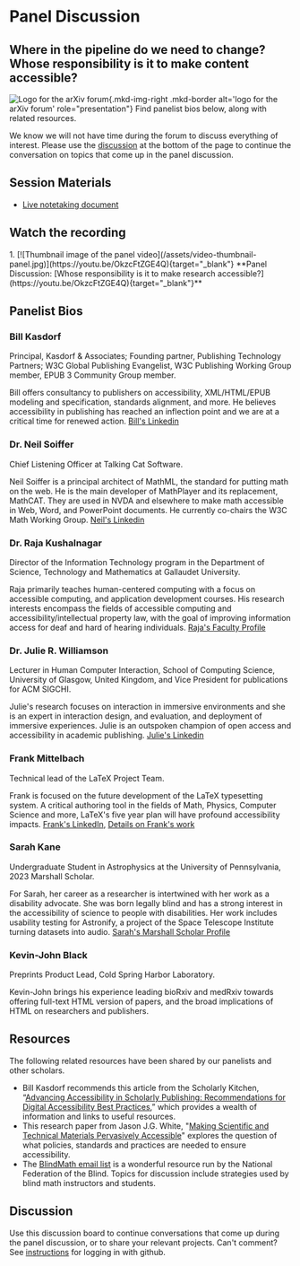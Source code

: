# Panel Discussion
## Where in the pipeline do we need to change? Whose responsibility is it to make content accessible?

![Logo for the arXiv forum](../../assets/arxiv-lockup-forum-bgcolor.png){.mkd-img-right .mkd-border alt='logo for the arXiv forum' role="presentation"}
Find panelist bios below, along with related resources.

We know we will not have time during the forum to discuss everything of interest. Please use the [discussion](#discussion) at the bottom of the page to continue the conversation on topics that come up in the panel discussion.

## Session Materials
- [Live notetaking document](https://docs.google.com/document/d/1FVGuqZCneXYAvg1jGuuXelz01wXov7TaavR-KmnFzZ4/edit?usp=sharing)

## Watch the recording
<div class="mkd-ordered-list-third" markdown="1">
1. [![Thumbnail image of the panel video](/assets/video-thumbnail-panel.jpg)](https://youtu.be/OkzcFtZGE4Q){target="_blank"}
    **Panel Discussion: [Whose responsibility is it to make research accessible?](https://youtu.be/OkzcFtZGE4Q){target="_blank"}**
</div>

## Panelist Bios

### Bill Kasdorf
Principal, Kasdorf & Associates; Founding partner, Publishing Technology Partners; W3C Global Publishing Evangelist, W3C Publishing Working Group member, EPUB 3 Community Group member.

Bill offers consultancy to publishers on accessibility, XML/HTML/EPUB modeling and specification, standards alignment, and more. He believes accessibility in publishing has reached an inflection point and we are at a critical time for renewed action. [Bill's Linkedin](https://www.linkedin.com/in/billkasdorf/)

### Dr. Neil Soiffer
Chief Listening Officer at Talking Cat Software.

Neil Soiffer is a principal architect of MathML, the standard for putting math on the web. He is the main developer of MathPlayer and its replacement, MathCAT. They are used in NVDA and elsewhere to make math accessible in Web, Word, and PowerPoint documents.  He currently co-chairs the W3C Math Working Group. [Neil's Linkedin](https://www.linkedin.com/in/neil-soiffer-1807b76/)

### Dr. Raja Kushalnagar
Director of the Information Technology program in the Department of Science, Technology and Mathematics at Gallaudet University.

Raja primarily teaches human-centered computing with a focus on accessible computing, and application development courses. His research interests encompass the fields of accessible computing and accessibility/intellectual property law, with the goal of improving information access for deaf and hard of hearing individuals. [Raja's Faculty Profile](https://gallaudet.edu/personnel/raja-kushalnagar/)

### Dr. Julie R. Williamson
Lecturer in Human Computer Interaction, School of Computing Science, University of Glasgow, United Kingdom, and Vice President for publications for ACM SIGCHI.

Julie's research focuses on interaction in immersive environments and she is an expert in interaction design, and evaluation, and deployment of immersive experiences. Julie is an outspoken champion of open access and accessibility in academic publishing.
[Julie's Linkedin](https://www.linkedin.com/in/julierico/)

### Frank Mittelbach
Technical lead of the LaTeX Project Team.

Frank is focused on the future development of the LaTeX typesetting system. A critical authoring tool in the fields of Math, Physics, Computer Science and more, LaTeX's five year plan will have profound accessibility impacts. [Frank's LinkedIn](https://www.linkedin.com/in/frankmittelbach/), [Details on Frank's work](https://www.latex-project.org/publications/indexbytopic/pdf/)

### Sarah Kane
Undergraduate Student in Astrophysics at the University of Pennsylvania, 2023 Marshall Scholar.

For Sarah, her career as a researcher is intertwined with her work as a disability advocate. She was born legally blind and has a strong interest in the accessibility of science to people with disabilities. Her work includes usability testing for Astronify, a project of the Space Telescope Institute turning datasets into audio.  [Sarah's Marshall Scholar Profile](https://www.marshallscholarship.org/scholars/2023-scholars/sarah-kane)

### Kevin-John Black
Preprints Product Lead, Cold Spring Harbor Laboratory.

Kevin-John brings his experience leading bioRxiv and medRxiv towards offering full-text HTML version of papers, and the broad implications of HTML on researchers and publishers.

## Resources
The following related resources have been shared by our panelists and other scholars.

- Bill Kasdorf recommends this article from the Scholarly Kitchen, “[Advancing Accessibility in Scholarly Publishing: Recommendations for Digital Accessibility Best Practices](https://scholarlykitchen.sspnet.org/2023/03/03/guest-post-advancing-accessibility-in-scholarly-publishing-recommendations-for-digital-accessibility-best-practices/),” which provides a wealth of information and links to useful resources.
- This research paper from Jason J.G. White, "[Making Scientific and Technical Materials Pervasively Accessible](https://scholarworks.rit.edu/jsesd/vol24/iss1/9/)" explores the question of what policies, standards and practices are needed to ensure accessibility.
- The [BlindMath email list](https://www.nfbnet.org/mailman/listinfo/blindmath_nfbnet.org) is a wonderful resource run by the National Federation of the Blind. Topics for discussion include strategies used by blind math instructors and students.

## Discussion
Use this discussion board to continue conversations that come up during the panel discussion, or to share your relevant projects. Can't comment? See [instructions](getting-started.md) for logging in with github.
